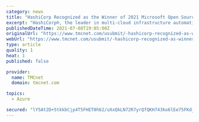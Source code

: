 ```yaml
---
category: news
title: "HashiCorp Recognized as the Winner of 2021 Microsoft Open Source Software on Azure Partner of the Year"
excerpt: "HashiCorp®, the leader in multi-cloud infrastructure automation software, today announced it has won the 2021 Microsoft Open Source Software (OSS) on Azure Partner of the Year award. The company was honored among a global field of top Microsoft partners for demonstrating excellence in innovation and implementation of customer solutions based on Microsoft technology."
publishedDateTime: 2021-07-08T19:05:00Z
originalUrl: "https://www.tmcnet.com/usubmit/-hashicorp-recognized-as-winner-2021-microsoft-open-source-/2021/07/08/9405686.htm"
webUrl: "https://www.tmcnet.com/usubmit/-hashicorp-recognized-as-winner-2021-microsoft-open-source-/2021/07/08/9405686.htm"
type: article
quality: 1
heat: 1
published: false

provider:
  name: TMCnet
  domain: tmcnet.com

topics:
  - Azure

secured: "lY5At2D+5tkkbCjp4T5FHET0h62/uXxQkLN72R7yrQfQKH743ko6lEe75FKdjCh12RgJEDXjo1NjQmqRnWtM6BAMHjkB8xv9fy4TDSGMlXim/rxMcSN2RgCYwQsGbM5rS0QaKdNBix5vNZoBJ5Grn7NQu4NogPbGe3sQta5xrfY34V3fwD5Y69qA9cHJYhXbI4DTuouGSRJfRMhH2CrWPbWm/Gx3opq8nowyycUuZFSzVahhPz1+PNCiglxFXeZ++9P6dQgx0KPKtYag5DuiFNIUKj6BWLMePqEiyxoXn0R82OJwT7WBVgxvUqKDJdGMqZ9E2xmc/upORg4ir7ubUzrF8jzYNvUhdEGRwfKqMys=;OuWVQ25/7kP0W1H+O9gOVA=="
---
```


